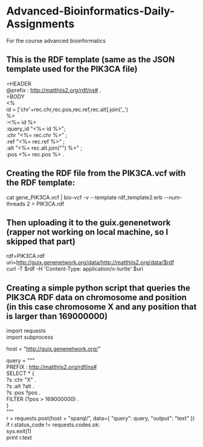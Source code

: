 # Advanced-Bioinformatics-Daily-Assignments
For the course advanced bioinformatics

## This is the RDF template (same as the JSON template used for the PIK3CA file)
=HEADER  
@prefix : <http://matthijs2.org/rdf/ns#> .  
=BODY   
<%  
id = ['chr'+rec.chr,rec.pos,rec.ref,rec.alt].join('_')  
%>  
:<%= id %>  
  :query_id "<%= id %>";  
  :chr "<%= rec.chr %>" ;  
  :ref "<%= rec.ref %>" ;  
  :alt "<%= rec.alt.join("") %>" ;  
  :pos <%= rec.pos %> .  

## Creating the RDF file from the PIK3CA.vcf with the RDF template:
cat gene_PIK3CA.vcf | bio-vcf -v --template rdf_template2.erb --num-threads 2 > PIK3CA.rdf  

## Then uploading it to the guix.genenetwork (rapper not working on local machine, so I skipped that part)
rdf=PIK3CA.rdf  
uri=http://guix.genenetwork.org/data/http://matthijs2.org/data/$rdf  
curl -T $rdf -H 'Content-Type: application/x-turtle' $uri  

## Creating a simple python script that queries the PIK3CA RDF data on chromosome and position (in this case chromosome X and any position that is larger than 169000000)
import requests  
import subprocess  
  
host = "http://guix.genenetwork.org/"  
  
query = """  
PREFIX : <http://matthijs2.org/rdf/ns#>  
SELECT * {    
    ?s :chr "X" .  
    ?s :alt ?alt .  
    ?s :pos ?pos .  
    FILTER (?pos > 169000000) .  
}   
"""  
r = requests.post(host + "sparql/", data={ "query": query, "output": "text" })  
if r.status_code != requests.codes.ok:  
    sys.exit(1)  
print r.text  
